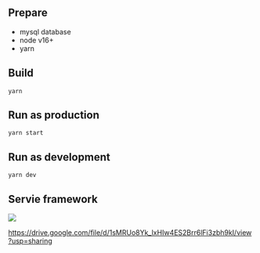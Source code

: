 ## Prepare
* mysql database
* node v16+
* yarn

## Build
```
yarn
```

## Run as production
```
yarn start
```

## Run as development
```
yarn dev
```

## Servie framework
![](https://tva1.sinaimg.cn/large/e6c9d24egy1h4qgkiocqqj20vw0u0ta9.jpg)

https://drive.google.com/file/d/1sMRUo8Yk_lxHIw4ES2Brr6lFi3zbh9kI/view?usp=sharing
